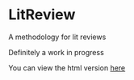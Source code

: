 # LitReview
A methodology for lit reviews


Definitely a work in progress

You can view the html version [here](https://rawgit.com/jillymackay/LitReview/master/LitReviewMethods.html)